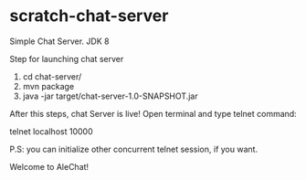 # scratch-chat-server
Simple Chat Server. JDK 8

Step for launching chat server
1) cd chat-server/
2) mvn package
3) java -jar target/chat-server-1.0-SNAPSHOT.jar

After this steps, chat Server is live! Open terminal and type telnet command: 

telnet localhost 10000

P.S: you can initialize other concurrent telnet session, if you want.

Welcome to AleChat!

